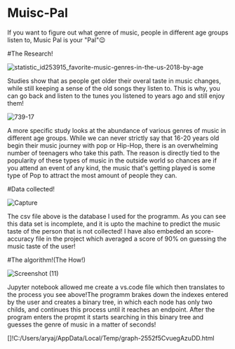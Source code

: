 # Muisc-Pal
If you want to figure out what genre of music, people in different age groups listen to, Music Pal is your "Pal"😉

#The Research!

![statistic_id253915_favorite-music-genres-in-the-us-2018-by-age](https://user-images.githubusercontent.com/63557848/128608052-11c275d7-cf6c-4d13-a69b-f2edbb0b1ae9.png)

Studies show that as people get older their overal taste in music changes, while still keeping a sense of the old songs they listen to. This is why, you can go back and listen to the tunes you listened to years ago and still enjoy them!

![739-17](https://user-images.githubusercontent.com/63557848/128608113-566841f9-9978-43fe-bba8-4f4d0ae64fec.gif)

A more specific study looks at the abundance of various genres of music in different age groups. While we can never strictly say that 16-20 years old begin their music journey with pop or Hip-Hop, there is an overwhelming number of teenagers who take this path. The reason is directly tied to the popularity of these types of music in the outside world so chances are if you attend an event of any kind, the music that's getting played is some type of Pop to attract the most amount of people they can.

#Data collected!

![Capture](https://user-images.githubusercontent.com/63557848/128608436-a5495c92-a039-45fb-bc1d-c29695da668e.JPG)

The csv file above is the database I used for the programm. As you can see this data set is incomplete, and it is upto the machine to predict the music taste of the person that is not collected! I have also embeded an score-accuracy file in the project which averaged a score of 90% on guessing the music taste of the user! 


#The algorithm!(The How!)

![Screenshot (11)](https://user-images.githubusercontent.com/63557848/128607946-5a0a0471-ce59-4f57-89d6-f0b15b012aa6.png)

Jupyter notebook allowed me create a vs.code file which then translates to the process you see above!The programm brakes down the indexes entered by the user and creates a binary tree, in which each node has only two childs, and continues this process until it reaches an endpoint. After the program enters the propmt it starts searching in this binary tree 
and guesses the genre of music in  a matter of seconds!

[]!C:/Users/aryaj/AppData/Local/Temp/graph-2552f5CvuegAzuDD.html
